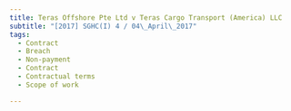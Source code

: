 ```yaml
---
title: Teras Offshore Pte Ltd v Teras Cargo Transport (America) LLC 
subtitle: "[2017] SGHC(I) 4 / 04\_April\_2017"
tags:
  - Contract
  - Breach
  - Non-payment
  - Contract
  - Contractual terms
  - Scope of work

---
```


